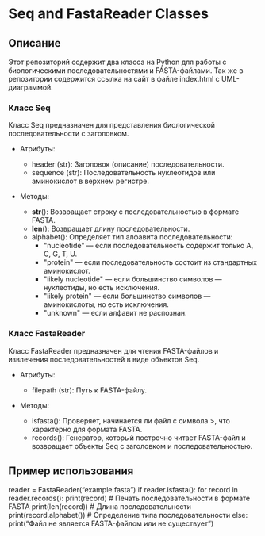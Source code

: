 # Seq and FastaReader Classes

## Описание

Этот репозиторий содержит два класса на Python для работы с биологическими последовательностями и FASTA-файлами. Так же в репозитории содержится ссылка на сайт в файле index.html с UML-диаграммой.

### Класс Seq

Класс Seq предназначен для представления биологической последовательности с заголовком.

- Атрибуты:
  - header (str): Заголовок (описание) последовательности.
  - sequence (str): Последовательность нуклеотидов или аминокислот в верхнем регистре.

- Методы:
  - __str__(): Возвращает строку с последовательностью в формате FASTA.
  - __len__(): Возвращает длину последовательности.
  - alphabet(): Определяет тип алфавита последовательности:
    - "nucleotide" — если последовательность содержит только A, C, G, T, U.
    - "protein" — если последовательность состоит из стандартных аминокислот.
    - "likely nucleotide" — если большинство символов — нуклеотиды, но есть исключения.
    - "likely protein" — если большинство символов — аминокислоты, но есть исключения.
    - "unknown" — если алфавит не распознан.

### Класс FastaReader

Класс FastaReader предназначен для чтения FASTA-файлов и извлечения последовательностей в виде объектов Seq.

- Атрибуты:
  - filepath (str): Путь к FASTA-файлу.

- Методы:
  - isfasta(): Проверяет, начинается ли файл с символа >, что характерно для формата FASTA.
  - records(): Генератор, который построчно читает FASTA-файл и возвращает объекты Seq с заголовком и последовательностью.

## Пример использования

reader = FastaReader(“example.fasta”)
if reader.isfasta():
    for record in reader.records():
        print(record) # Печать последовательности в формате FASTA
        print(len(record)) # Длина последовательности
        print(record.alphabet()) # Определение типа последовательности
else:
    print(“Файл не является FASTA-файлом или не существует”)
